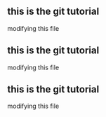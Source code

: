 ## this is the git tutorial
modifying this file

## this is the git tutorial
modifying this file
## this is the git tutorial
modifying this file